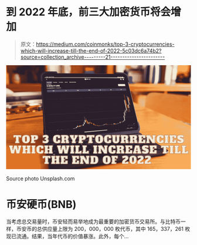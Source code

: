# 到 2022 年底，前三大加密货币将会增加

> 原文：<https://medium.com/coinmonks/top-3-cryptocurrencies-which-will-increase-till-the-end-of-2022-5c03dc6a74b2?source=collection_archive---------21----------------------->

![](img/1be9739d38e64e4708190eebcee08f20.png)

Source photo Unsplash.com

# 币安硬币(BNB)

当考虑总交易量时，币安轻而易举地成为最重要的加密货币交易所。与比特币一样，币安币的总供应量上限为 200，000，000 枚代币，其中 165，337，261 枚现已流通。结果，当年代币的价值暴涨。此外，每个…